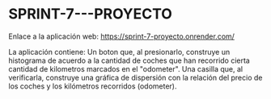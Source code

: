 # SPRINT-7---PROYECTO
Enlace a la aplicación web:
https://sprint-7-proyecto.onrender.com/

La aplicación contiene:
Un boton que, al presionarlo, construye un histograma de acuerdo a la cantidad de coches que han recorrido cierta cantidad de kilometros marcados en el "odometer".
Una casilla que, al verificarla, construye una gráfica de dispersión con la relación del precio de los coches y los kilómetros recorridos (odometer).

